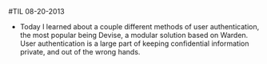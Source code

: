 #TIL 08-20-2013
* Today I learned about a couple different methods of user authentication, the most popular being Devise, a modular solution based on Warden. User authentication is a large part of keeping confidential information private, and out of the wrong hands.
